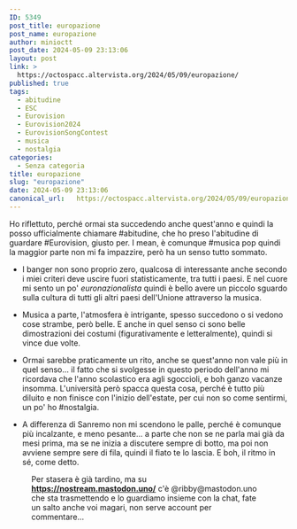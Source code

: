 ```yaml
---
ID: 5349
post_title: europazione
post_name: europazione
author: minioctt
post_date: 2024-05-09 23:13:06
layout: post
link: >
  https://octospacc.altervista.org/2024/05/09/europazione/
published: true
tags:
  - abitudine
  - ESC
  - Eurovision
  - Eurovision2024
  - EurovisionSongContest
  - musica
  - nostalgia
categories:
  - Senza categoria
title: europazione
slug: "europazione"
date: 2024-05-09 23:13:06
canonical_url:   https://octospacc.altervista.org/2024/05/09/europazione/
---
```

<!-- wp:paragraph -->
<p markdown="1">Ho riflettuto, perché ormai sta succedendo anche quest'anno e quindi la posso ufficialmente chiamare #abitudine, che ho preso l'abitudine di guardare #Eurovision, giusto per. I mean, è comunque #musica pop quindi la maggior parte non mi fa impazzire, però ha un senso tutto sommato.</p>
<!-- /wp:paragraph -->

<!-- wp:list -->
<ul><!-- wp:list-item -->
<li>I banger non sono proprio zero, qualcosa di interessante anche secondo i miei criteri deve uscire fuori statisticamente, tra tutti i paesi. E nel cuore mi sento un po' <em>euronazionalista</em> quindi è bello avere un piccolo sguardo sulla cultura di tutti gli altri paesi dell'Unione attraverso la musica.</li>
<!-- /wp:list-item --></ul>
<!-- /wp:list -->

<!-- wp:list -->
<ul><!-- wp:list-item -->
<li>Musica a parte, l'atmosfera è intrigante, spesso succedono o si vedono cose strambe, però belle. E anche in quel senso ci sono belle dimostrazioni dei costumi (figurativamente e letteralmente), quindi si vince due volte.</li>
<!-- /wp:list-item --></ul>
<!-- /wp:list -->

<!-- wp:list -->
<ul><!-- wp:list-item -->
<li>Ormai sarebbe praticamente un rito, anche se quest'anno non vale più in quel senso... il fatto che si svolgesse in questo periodo dell'anno mi ricordava che l'anno scolastico era agli sgoccioli, e boh ganzo vacanze insomma. L'università però spacca questa cosa, perché è tutto più diluito e non finisce con l'inizio dell'estate, per cui non so come sentirmi, un po' ho #nostalgia.</li>
<!-- /wp:list-item --></ul>
<!-- /wp:list -->

<!-- wp:list -->
<ul><!-- wp:list-item -->
<li>A differenza di Sanremo non mi scendono le palle, perché è comunque più incalzante, e meno pesante... a parte che non se ne parla mai già da mesi prima, ma se ne inizia a discutere sempre di botto, ma poi non avviene sempre sere di fila, quindi il fiato te lo lascia. E boh, il ritmo in sé, come detto.</li>
<!-- /wp:list-item --></ul>
<!-- /wp:list -->

<!-- wp:paragraph -->
<p markdown="1"></p>
<!-- /wp:paragraph -->

<!-- wp:image {"id":5350,"sizeSlug":"large","linkDestination":"none"} -->
<figure class="wp-block-image size-large"><img src="https://octospacc.github.io/microblog-mirror/assets/uploads/2024/05/image-2-960x540.png" alt="" class="wp-image-5350"/><figcaption class="wp-element-caption">Per stasera è già tardino, ma su <a href="https://nostream.mastodon.uno/"><strong>https://nostream.mastodon.uno/</strong></a> c'è @ribby@mastodon.uno che sta trasmettendo e lo guardiamo insieme con la chat, fate un salto anche voi magari, non serve account per commentare...</figcaption></figure>
<!-- /wp:image -->